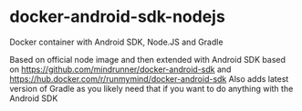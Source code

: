 # docker-android-sdk-nodejs

Docker container with Android SDK, Node.JS and Gradle

Based on official node image and then extended with Android SDK based on https://github.com/mindrunner/docker-android-sdk and https://hub.docker.com/r/runmymind/docker-android-sdk
Also adds latest version of Gradle as you likely need that if you want to do anything with the Android SDK
